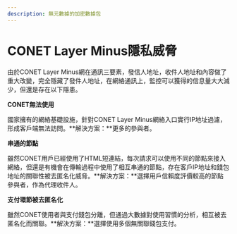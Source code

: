 ```yaml
---
description: 無元數據的加密數據包
---
```


# CONET Layer Minus隱私威脅

由於CONET Layer Minus網在通訊三要素，發信人地址，收件人地址和內容做了重大改變，完全隱藏了發件人地址，在網絡通訊上，監控可以獲得的信息量大大減少，但還是存在以下隱患。

**CONET無法使用**

國家擁有的網絡基礎設施，針對CONET Layer Minus網絡入口實行IP地址過濾，形成客戶端無法訪問。**解決方案：**更多的參與者。

**串通的節點**

雖然CONET用戶已經使用了HTML短連結，每次請求可以使用不同的節點來接入網絡，但還是有機會在傳輸過程中使用了相互串通的節點，存在客戶IP地址和錢包地址的關聯性被去匿名化威脅。**解決方案：**選擇用戶信賴度評價較高的節點參與者，作為代理收件人。

**支付環節被去匿名化**

雖然CONET使用者與支付錢包分離，但通過大數據對使用習慣的分析，相互被去匿名化而關聯。**解決方案：**選擇使用多個無關聯錢包支付。
